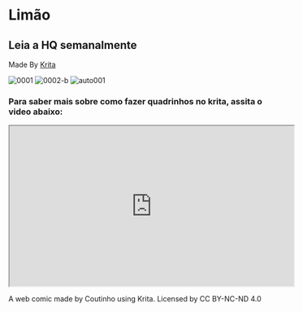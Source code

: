 # Limão
<meta charset="utf-8" name="viewport" 
        content= "width=device-width, initial-scale=1.0">
        <link rel="stylesheet" href="style.css">
## Leia a HQ semanalmente
Made By [Krita](https://www.krita.org)

![0001](https://user-images.githubusercontent.com/88214445/127722384-7e12040a-b165-459f-b0ee-78bea1ccfc66.jpg)
![0002-b](https://user-images.githubusercontent.com/88214445/127722437-d45d8c42-7cd7-4582-aac5-709b623e7fab.jpg)
![auto001](https://user-images.githubusercontent.com/88214445/127742194-2c34486d-995c-4e08-a873-f8c9a199db06.jpg)


### Para saber mais sobre como fazer quadrinhos no krita, assita o video abaixo:
<div class="container">
    <div class="panel">
        <div class="content"><iframe width="560" height="315" src="https://www.youtube.com/embed/A7olKdIEtNQ" title="YouTube video player" frameborder="1" allow="accelerometer; autoplay; clipboard-write; encrypted-media; gyroscope; picture-in-picture" allowfullscreen></iframe></div>
    </div>
</div>

A web comic made by Coutinho using Krita.
Licensed by CC BY-NC-ND 4.0  


